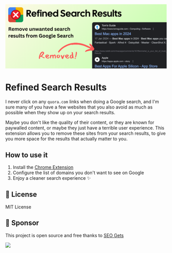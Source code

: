 ![](./assets/marquee-promo.png)

# Refined Search Results

I never click on any `quora.com` links when doing a Google search, and I'm sure many of you have a few websites that you also avoid as much as possible when they show up on your search results.

Maybe you don't like the quality of their content, or they are known for paywalled content, or maybe they just have a terrible user experience. This extension allows you to remove these sites from your search results, to give you more space for the results that actually matter to you.

## How to use it

1. Install the [Chrome Extension](https://chromewebstore.google.com/detail/refined-search-results/kmhlpeknclnafdbjdbbbhelolcfnfabi)
2. Configure the list of domains you don't want to see on Google
3. Enjoy a cleaner search experience ✨

## 📄 License

MIT License

## 💖 Sponsor

This project is open source and free thanks to [SEO Gets](https://seogets.com)

![](https://seogets.com/og.png)
